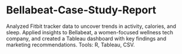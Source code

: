 # Bellabeat-Case-Study-Report
Analyzed Fitbit tracker data to uncover trends in activity, calories, and sleep. Applied insights to Bellabeat, a women-focused wellness tech company, and created a Tableau dashboard with key findings and marketing recommendations. Tools: R, Tableau, CSV.
